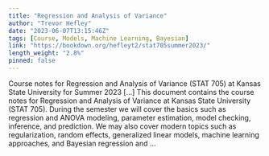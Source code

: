 ```yaml
---
title: "Regression and Analysis of Variance"
author: "Trevor Hefley"
date: "2023-06-07T13:15:46Z"
tags: [Course, Models, Machine Learning, Bayesian]
link: "https://bookdown.org/hefleyt2/stat705summer2023/"
length_weight: "2.8%"
pinned: false
---
```


Course notes for Regression and Analysis of Variance (STAT 705) at Kansas State University for Summer 2023 [...] This document contains the course notes for Regression and Analysis of Variance at Kansas State University (STAT 705). During the semester we will cover the basics such as regression and ANOVA modeling, parameter estimation, model checking, inference, and prediction. We may also cover modern topics such as regularization, random effects, generalized linear models, machine learning approaches, and Bayesian regression and ...
